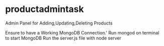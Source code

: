 # productadmintask
Admin Panel for Adding,Updating,Deleting Products

Ensure to have a Working MongoDB Connection.'
Run mongod on terminal to start MongoDB
Run the server.js file with  node server

